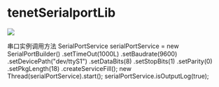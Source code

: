 # tenetSerialportLib
[![](https://jitpack.io/v/yuanxiaodon/tenetSerialportLib.svg)](https://jitpack.io/#yuanxiaodon/tenetSerialportLib)

串口实例调用方法
SerialPortService  serialPortService = new SerialPortBuilder()
                        .setTimeOut(1000L)
                        .setBaudrate(9600)
                        .setDevicePath("dev/ttyS1")
                        .setDataBits(8)
                        .setStopBits(1)
                        .setParity(0)
                        .setPkgLength(18)
                        .createServiceFill();
                new Thread(serialPortService).start();
                serialPortService.isOutputLog(true);
